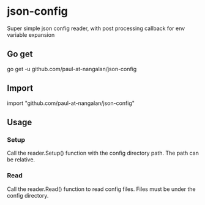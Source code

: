 # json-config
Super simple json config reader, with post processing callback for env variable expansion

## Go get
go get -u github.com/paul-at-nangalan/json-config

## Import
import "github.com/paul-at-nangalan/json-config"

## Usage

### Setup
Call the reader.Setup() function with the config directory path. The path can be relative.

### Read
Call the reader.Read() function to read config files. Files must be under the config directory.


